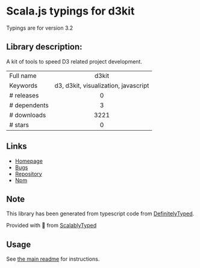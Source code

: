 
# Scala.js typings for d3kit

Typings are for version 3.2

## Library description:
A kit of tools to speed D3 related project development.

|                    |                 |
| ------------------ | :-------------: |
| Full name          | d3kit |
| Keywords           | d3, d3kit, visualization, javascript |
| # releases         | 0 |
| # dependents       | 3 |
| # downloads        | 3221 |
| # stars            | 0 |

## Links
- [Homepage](https://github.com/twitter/d3kit#readme)
- [Bugs](https://github.com/twitter/d3kit/issues)
- [Repository](https://github.com/twitter/d3kit)
- [Npm](https://www.npmjs.com/package/d3kit)
    


## Note
This library has been generated from typescript code from [DefinitelyTyped](https://definitelytyped.org).

Provided with :purple_heart: from [ScalablyTyped](https://github.com/oyvindberg/ScalablyTyped)

## Usage
See [the main readme](../../readme.md) for instructions.


